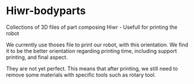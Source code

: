 Hiwr-bodyparts
==============

Collections of 3D files of part composing Hiwr - Usefull for printing the robot

We currently use thoses file to print our robot, with this orientation.
We find it to be the better orientation regarding printing time, including support printing, and final aspect.


They are not yet perfect. This means that after printing, we still need to remove some materials with specific tools such as rotary tool.

